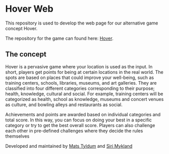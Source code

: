 # Hover Web

This repository is used to develop the web page for our alternative game concept Hover.

The repository for the game can found here: [Hover](https://github.com/maattss/hover).

## The concept

Hover is a pervasive game where your location is used as the input. In short, players get points for being at certain locations in the real world. The spots are based on places that could improve your well-being, such as training centers, schools, libraries, museums, and art galleries. They are classified into four different categories corresponding to their purpose; health, knowledge, cultural and social. For example, training centers will be categorized as health, school as knowledge, museums and concert venues as culture, and bowling alleys and restaurants as social.

Achievements and points are awarded based on individual categories and total score. In this way, you can focus on doing your best in a specific category or try to get the best overall score. Players can also challenge each other in pre-defined challenges where they decide the rules themselves

Developed and maintained by [Mats Tyldum](https://github.com/maattss) and [Siri Mykland](https://github.com/sirimykland)
